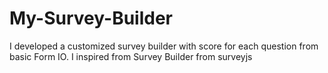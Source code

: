 # My-Survey-Builder
I developed a customized survey builder with score for each question from basic Form IO.  I inspired from Survey Builder from surveyjs
